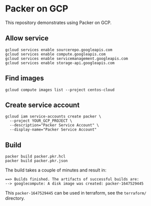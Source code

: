 # Packer on GCP

This repository demonstrates using Packer on GCP.

## Allow service

```shell
gcloud services enable sourcerepo.googleapis.com
gcloud services enable compute.googleapis.com
gcloud services enable servicemanagement.googleapis.com
gcloud services enable storage-api.googleapis.com
```

## Find images

```shell
gcloud compute images list --project centos-cloud
```

## Create service account

```shell
gcloud iam service-accounts create packer \
  --project YOUR_GCP_PROJECT \
  --description="Packer Service Account" \
  --display-name="Packer Service Account"
```

## Build

```shell
packer build packer.pkr.hcl
packer build packer.pkr.json
```

The build takes a couple of minutes and result in:

```text
==> Builds finished. The artifacts of successful builds are:
--> googlecompute: A disk image was created: packer-1647529445
```

This `packer-1647529445` can be used in terraform, see the `terraform/` directory.
